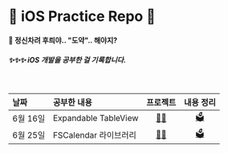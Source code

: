 # 🦋 iOS Practice Repo 🦋


#### 🤔 정신차려 후릐야.. "도약".. 해야지?

##### ✨✨✨ iOS 개발을 공부한 걸 기록합니다.


<br>

|날짜|공부한 내용|프로젝트|내용 정리|
|:-|:-|:-:|:-:|
| 6월 16일 | Expandable TableView | [👩‍🚀](https://github.com/heerucan/iOS-Practice/tree/main/Expandable%20TableView%20Practice) | [🗳](https://roniruny.tistory.com/146) | 
| 6월 25일 | FSCalendar 라이브러리 | [👩‍🚀](https://github.com/heerucan/iOS-Practice/tree/main/FSCalendar%20Practice) | [🗳](https://www.notion.so/FSCalendar-e7b34798b3b049518dae21cf7a253bb2) | 
